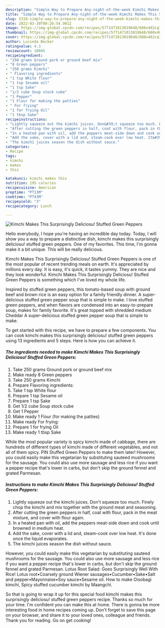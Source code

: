 ```yaml
---
description: "Simple Way to Prepare Any-night-of-the-week Kimchi Makes This Surprisingly Deliciosu!  Stuffed Green Peppers"
title: "Simple Way to Prepare Any-night-of-the-week Kimchi Makes This Surprisingly Deliciosu!  Stuffed Green Peppers"
slug: 5310-simple-way-to-prepare-any-night-of-the-week-kimchi-makes-this-surprisingly-deliciosu-stuffed-green-peppers
date: 2022-03-30T00:26:54.901Z
image: https://img-global.cpcdn.com/recipes/5771471013019648/680x482cq70/kimchi-makes-this-surprisingly-deliciosu-stuffed-green-peppers-recipe-main-photo.jpg
thumbnail: https://img-global.cpcdn.com/recipes/5771471013019648/680x482cq70/kimchi-makes-this-surprisingly-deliciosu-stuffed-green-peppers-recipe-main-photo.jpg
cover: https://img-global.cpcdn.com/recipes/5771471013019648/680x482cq70/kimchi-makes-this-surprisingly-deliciosu-stuffed-green-peppers-recipe-main-photo.jpg
author: Lucinda Becker
ratingvalue: 4.3
reviewcount: 10845
recipeingredient:
- "250 grams Ground pork or ground beef mix"
- "8 Green peppers"
- "250 grams Kimchi"
- " Flavoring ingredients"
- "1 tsp White flour"
- "1 tsp Sesame oil"
- "1 tsp Sake"
- "1/2 cube Soup stock cube"
- "1 Pepper"
- "1 Flour for making the patties"
- " For frying"
- "1 for frying Oil"
- "1 tbsp Sake"
recipeinstructions:
- "Lightly squeeze out the kimchi juices. Don&#39;t squeeze too much. Finely chop the kimchi and mix together with the ground meat and seasoning."
- "After cutting the green peppers in half, coat with flour, pack in the meat mixture, and cover with flour again."
- "In a heated pan with oil, add the peppers meat-side down and cook until browned in medium heat."
- "Add the sake, cover with a lid and, steam-cook over low heat. It&#39;s done once the liquid evaporates."
- "The kimchi juices season the dish without sauce."
categories:
- Recipe
tags:
- kimchi
- makes
- this

katakunci: kimchi makes this 
nutrition: 195 calories
recipecuisine: American
preptime: "PT13M"
cooktime: "PT43M"
recipeyield: "3"
recipecategory: Lunch

---
```



![Kimchi Makes This Surprisingly Deliciosu!  Stuffed Green Peppers](https://img-global.cpcdn.com/recipes/5771471013019648/680x482cq70/kimchi-makes-this-surprisingly-deliciosu-stuffed-green-peppers-recipe-main-photo.jpg)

Hello everybody, I hope you're having an incredible day today. Today, I will show you a way to prepare a distinctive dish, kimchi makes this surprisingly deliciosu!  stuffed green peppers. One of my favorites. This time, I'm gonna make it a bit unique. This will be really delicious.

Kimchi Makes This Surprisingly Deliciosu!  Stuffed Green Peppers is one of the most popular of recent trending meals on earth. It's appreciated by millions every day. It is easy, it's quick, it tastes yummy. They are nice and they look wonderful. Kimchi Makes This Surprisingly Deliciosu!  Stuffed Green Peppers is something which I've loved my whole life.

Inspired by stuffed green peppers, this tomato-based soup with ground beef and brown rice is an easy option for a family friendly dinner. A super-delicious stuffed green pepper soup that is simple to make. I love stuffed green peppers, and when flavors are condensed into an easy-to-prepare soup, makes for family favorite. It&#39;s great topped with shredded medium Cheddar A super-delicious stuffed green pepper soup that is simple to make.


To get started with this recipe, we have to prepare a few components. You can cook kimchi makes this surprisingly deliciosu!  stuffed green peppers using 13 ingredients and 5 steps. Here is how you can achieve it.

<!--inarticleads1-->

##### The ingredients needed to make Kimchi Makes This Surprisingly Deliciosu!  Stuffed Green Peppers:

1. Take 250 grams Ground pork or ground beef mix
1. Make ready 8 Green peppers
1. Take 250 grams Kimchi
1. Prepare  Flavoring ingredients:
1. Take 1 tsp White flour
1. Prepare 1 tsp Sesame oil
1. Prepare 1 tsp Sake
1. Get 1/2 cube Soup stock cube
1. Get 1 Pepper
1. Make ready 1 Flour (for making the patties)
1. Make ready  For frying:
1. Prepare 1 for frying Oil
1. Make ready 1 tbsp Sake


While the most popular variety is spicy kimchi made of cabbage, there are hundreds of different types of kimchi made of different vegetables, and not all of them spicy. PIN Stuffed Green Peppers to make them later! However, you could easily make this vegetarian by substituting sauteed mushrooms for the sausage. You could also use more sausage and less rice if you want a pepper recipe that&#39;s lower in carbs, but don&#39;t skip the ground fennel and grated Parmesan. 

<!--inarticleads2-->

##### Instructions to make Kimchi Makes This Surprisingly Deliciosu!  Stuffed Green Peppers:

1. Lightly squeeze out the kimchi juices. Don&#39;t squeeze too much. Finely chop the kimchi and mix together with the ground meat and seasoning.
1. After cutting the green peppers in half, coat with flour, pack in the meat mixture, and cover with flour again.
1. In a heated pan with oil, add the peppers meat-side down and cook until browned in medium heat.
1. Add the sake, cover with a lid and, steam-cook over low heat. It&#39;s done once the liquid evaporates.
1. The kimchi juices season the dish without sauce.


However, you could easily make this vegetarian by substituting sauteed mushrooms for the sausage. You could also use more sausage and less rice if you want a pepper recipe that&#39;s lower in carbs, but don&#39;t skip the ground fennel and grated Parmesan. Lotus Root Salad: Goes Surprisingly Well With Rice! Lotus root•Coarsely ground Wiener sausages•Cucumber•Sake•Salt and pepper•Mayonnaise•Soy sauce•Sesame oil. How to make Oisobagi kimchi, Spicy stuffed cucumber kimchi by Maangchi. 

So that is going to wrap it up for this special food kimchi makes this surprisingly deliciosu!  stuffed green peppers recipe. Thanks so much for your time. I'm confident you can make this at home. There is gonna be more interesting food in home recipes coming up. Don't forget to save this page on your browser, and share it to your loved ones, colleague and friends. Thank you for reading. Go on get cooking!
